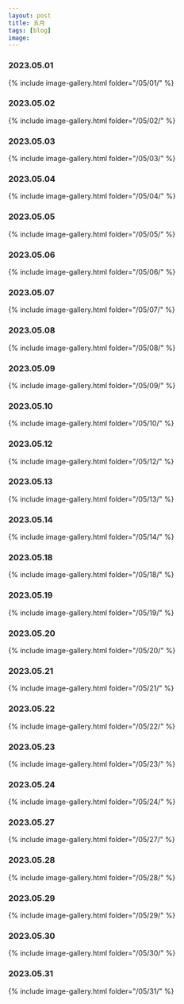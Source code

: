 ```yaml
---
layout: post
title: 五月
tags: [blog]
image: 
---
```


### 2023.05.01

{% include image-gallery.html folder="/05/01/" %}

### 2023.05.02

{% include image-gallery.html folder="/05/02/" %}

### 2023.05.03

{% include image-gallery.html folder="/05/03/" %}

### 2023.05.04

{% include image-gallery.html folder="/05/04/" %}

### 2023.05.05

{% include image-gallery.html folder="/05/05/" %}

### 2023.05.06

{% include image-gallery.html folder="/05/06/" %}

### 2023.05.07

{% include image-gallery.html folder="/05/07/" %}

### 2023.05.08

{% include image-gallery.html folder="/05/08/" %}

### 2023.05.09

{% include image-gallery.html folder="/05/09/" %}

### 2023.05.10

{% include image-gallery.html folder="/05/10/" %}

### 2023.05.12

{% include image-gallery.html folder="/05/12/" %}

### 2023.05.13

{% include image-gallery.html folder="/05/13/" %}

### 2023.05.14

{% include image-gallery.html folder="/05/14/" %}

### 2023.05.18

{% include image-gallery.html folder="/05/18/" %}

### 2023.05.19

{% include image-gallery.html folder="/05/19/" %}

### 2023.05.20

{% include image-gallery.html folder="/05/20/" %}

### 2023.05.21

{% include image-gallery.html folder="/05/21/" %}

### 2023.05.22

{% include image-gallery.html folder="/05/22/" %}

### 2023.05.23

{% include image-gallery.html folder="/05/23/" %}

### 2023.05.24

{% include image-gallery.html folder="/05/24/" %}

### 2023.05.27

{% include image-gallery.html folder="/05/27/" %}

### 2023.05.28

{% include image-gallery.html folder="/05/28/" %}

### 2023.05.29

{% include image-gallery.html folder="/05/29/" %}

### 2023.05.30

{% include image-gallery.html folder="/05/30/" %}

### 2023.05.31

{% include image-gallery.html folder="/05/31/" %}